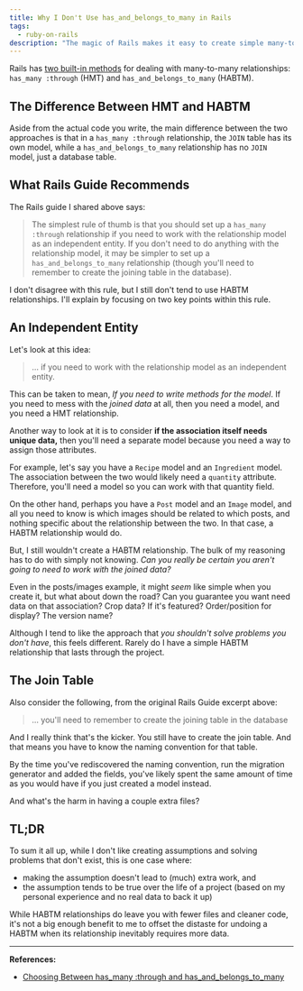 ```yaml
---
title: Why I Don't Use has_and_belongs_to_many in Rails
tags:
  - ruby-on-rails
description: "The magic of Rails makes it easy to create simple many-to-many relationships, but I almost never use it, and here's why."
---
```


Rails has [two built-in methods](http://guides.rubyonrails.org/association_basics.html#choosing-between-has-many-through-and-has-and-belongs-to-many) for dealing with many-to-many relationships: `has_many :through` (HMT) and `has_and_belongs_to_many` (HABTM).

## The Difference Between HMT and HABTM

Aside from the actual code you write, the main difference between the two approaches is that in a `has_many :through` relationship, the `JOIN` table has its own model, while a `has_and_belongs_to_many` relationship has no `JOIN` model, just a database table.

## What Rails Guide Recommends

The Rails guide I shared above says:

> The simplest rule of thumb is that you should set up a `has_many :through` relationship if you need to work with the relationship model as an independent entity. If you don't need to do anything with the relationship model, it may be simpler to set up a `has_and_belongs_to_many` relationship (though you'll need to remember to create the joining table in the database).

I don't disagree with this rule, but I still don't tend to use HABTM relationships. I'll explain by focusing on two key points within this rule.

## An Independent Entity

Let's look at this idea:

> ... if you need to work with the relationship model as an independent entity.

This can be taken to mean, _If you need to write methods for the model_. If you need to mess with the _joined data_ at all, then you need a model, and you need a HMT relationship.

Another way to look at it is to consider **if the association itself needs unique data,** then you'll need a separate model because you need a way to assign those attributes.

For example, let's say you have a `Recipe` model and an `Ingredient` model. The association between the two would likely need a `quantity` attribute. Therefore, you'll need a model so you can work with that quantity field.

On the other hand, perhaps you have a `Post` model and an `Image` model, and all you need to know is which images should be related to which posts, and nothing specific about the relationship between the two. In that case, a HABTM relationship would do.

But, I still wouldn't create a HABTM relationship. The bulk of my reasoning has to do with simply not knowing. _Can you really be certain you aren't going to need to work with the joined data?_

Even in the posts/images example, it might _seem_ like simple when you create it, but what about down the road? Can you guarantee you want need data on that association? Crop data? If it's featured? Order/position for display? The version name?

Although I tend to like the approach that _you shouldn't solve problems you don't have_, this feels different. Rarely do I have a simple HABTM relationship that lasts through the project.

## The Join Table

Also consider the following, from the original Rails Guide excerpt above:

> ... you'll need to remember to create the joining table in the database

And I really think that's the kicker. You still have to create the join table. And that means you have to know the naming convention for that table.

By the time you've rediscovered the naming convention, run the migration generator and added the fields, you've likely spent the same amount of time as you would have if you just created a model instead.

And what's the harm in having a couple extra files?

## TL;DR

To sum it all up, while I don't like creating assumptions and solving problems that don't exist, this is one case where:

- making the assumption doesn't lead to (much) extra work, and
- the assumption tends to be true over the life of a project (based on my personal experience and no real data to back it up)

While HABTM relationships do leave you with fewer files and cleaner code, it's not a big enough benefit to me to offset the distaste for undoing a HABTM when its relationship inevitably requires more data.

---

**References:**

- [Choosing Between has_many :through and has_and_belongs_to_many](http://guides.rubyonrails.org/association_basics.html#choosing-between-has-many-through-and-has-and-belongs-to-many)
